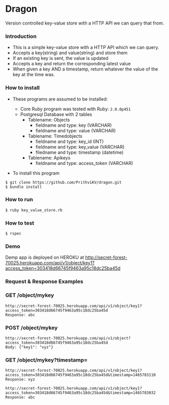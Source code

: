 # Dragon
Version controlled key-value store with a HTTP API we can query that from.

### Introduction

* This is a simple key-value store with a HTTP API which we can query. 
* Accepts a key(string) and value(string) and store them
* If an existing key is sent, the value is updated
* Accepts a key and return the corresponding latest value
* When given a key AND a timestamp, return whatever the value of the key at the time was.

### How to install

* These programs are assumed to be installed:
    * Core Ruby program was tested with Ruby: `2.0.0p451`
    * Postgresql Database with 2 tables
      * Tablename: Objects
        - fieldname and type: key (VARCHAR)
        - fieldname and type: value (VARCHAR)
      * Tablename: Timedobjects
        - fieldname and type: key_id (INT)
        - fieldname and type: key_value (VARCHAR)
        - filedname and type: timestamp (datetime)
      * Tablename: Apikeys
        - fieldname and type: access_token (VARCHAR)
      
* To install this program
```
$ git clone https://github.com/PrithviKV/dragon.git
$ bundle install
```
### How to run 
```
$ ruby key_value_store.rb
```
### How to test
```
$ rspec
```
### Demo
   Demp app is deployed on HEROKU at http://secret-forest-70025.herokuapp.com/api/v1/object/key1?access_token=303418d66745f9463a95c18dc25ba45d
   
### Request & Response Examples
###  GET /object/mykey
  ```
  http://secret-forest-70025.herokuapp.com/api/v1/object/key1?access_token=303418d66745f9463a95c18dc25ba45d
  Response: abc
  ```
###  POST /object/mykey
  ```
  http://secret-forest-70025.herokuapp.com/api/v1/object?access_token=303418d66745f9463a95c18dc25ba45d
  Body: {"key1": "xyz"}
  ```
### GET /object/mykey?timestamp=
  ```
  http://secret-forest-70025.herokuapp.com/api/v1/object/key1?access_token=303418d66745f9463a95c18dc25ba45d&timestamp=1465783110
  Response: xyz
  
  http://secret-forest-70025.herokuapp.com/api/v1/object/key1?access_token=303418d66745f9463a95c18dc25ba45d&timestamp=1465783032
  Response: abc
  ```
  
